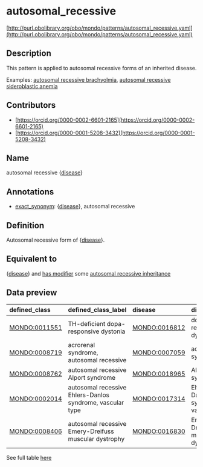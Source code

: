 # autosomal_recessive 

[http://purl.obolibrary.org/obo/mondo/patterns/autosomal_recessive.yaml](http://purl.obolibrary.org/obo/mondo/patterns/autosomal_recessive.yaml)
## Description 

This pattern is applied to autosomal recessive forms of an inherited disease.

Examples: [autosomal recessive brachyolmia](http://purl.obolibrary.org/obo/MONDO_0018662), [autosomal recessive sideroblastic anemia](http://purl.obolibrary.org/obo/MONDO_0016828)
## Contributors 
* [https://orcid.org/0000-0002-6601-2165](https://orcid.org/0000-0002-6601-2165) 
* [https://orcid.org/0000-0001-5208-3432](https://orcid.org/0000-0001-5208-3432) 
## Name 

autosomal recessive {[disease](http://purl.obolibrary.org/obo/MONDO_0000001)}

## Annotations 

* [exact_synonym](http://www.geneontology.org/formats/oboInOwl#hasExactSynonym): {[disease](http://purl.obolibrary.org/obo/MONDO_0000001)}, autosomal recessive

## Definition 

Autosomal recessive form of {[disease](http://purl.obolibrary.org/obo/MONDO_0000001)}.

## Equivalent to 

{[disease](http://purl.obolibrary.org/obo/MONDO_0000001)} and [has modifier](http://purl.obolibrary.org/obo/RO_0002573) some [autosomal recessive inheritance](http://purl.obolibrary.org/obo/HP_0000007)

## Data preview 
| defined_class                                | defined_class_label                                       | disease                                      | disease_label                         |
|:---------------------------------------------|:----------------------------------------------------------|:---------------------------------------------|:--------------------------------------|
| [MONDO:0011551](http://purl.obolibrary.org/obo/MONDO_0011551) | TH-deficient dopa-responsive dystonia                     | [MONDO:0016812](http://purl.obolibrary.org/obo/MONDO_0016812) | dopa-responsive dystonia              |
| [MONDO:0008719](http://purl.obolibrary.org/obo/MONDO_0008719) | acrorenal syndrome, autosomal recessive                   | [MONDO:0007059](http://purl.obolibrary.org/obo/MONDO_0007059) | acrorenal syndrome                    |
| [MONDO:0008762](http://purl.obolibrary.org/obo/MONDO_0008762) | autosomal recessive Alport syndrome                       | [MONDO:0018965](http://purl.obolibrary.org/obo/MONDO_0018965) | Alport syndrome                       |
| [MONDO:0002014](http://purl.obolibrary.org/obo/MONDO_0002014) | autosomal recessive Ehlers-Danlos syndrome, vascular type | [MONDO:0017314](http://purl.obolibrary.org/obo/MONDO_0017314) | Ehlers-Danlos syndrome, vascular type |
| [MONDO:0008406](http://purl.obolibrary.org/obo/MONDO_0008406) | autosomal recessive Emery-Dreifuss muscular dystrophy     | [MONDO:0016830](http://purl.obolibrary.org/obo/MONDO_0016830) | Emery-Dreifuss muscular dystrophy     |

See full table [here](https://github.com/monarch-initiative/mondo/blob/master/src/patterns/data/matches/autosomal_recessive.tsv) 

